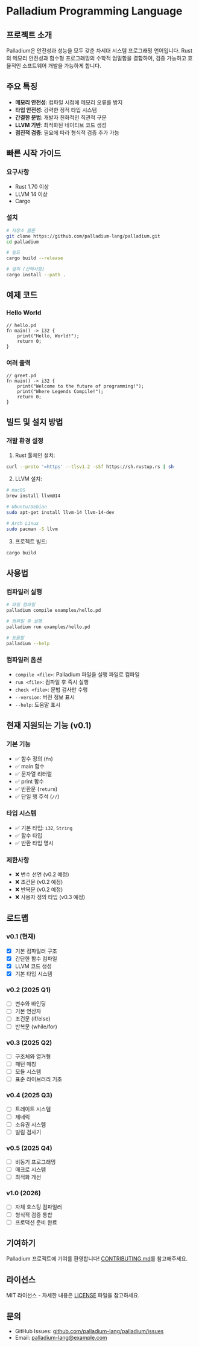 # Palladium Programming Language

## 프로젝트 소개

Palladium은 안전성과 성능을 모두 갖춘 차세대 시스템 프로그래밍 언어입니다. Rust의 메모리 안전성과 함수형 프로그래밍의 수학적 엄밀함을 결합하여, 검증 가능하고 효율적인 소프트웨어 개발을 가능하게 합니다.

## 주요 특징

- **메모리 안전성**: 컴파일 시점에 메모리 오류를 방지
- **타입 안전성**: 강력한 정적 타입 시스템
- **간결한 문법**: 개발자 친화적인 직관적 구문
- **LLVM 기반**: 최적화된 네이티브 코드 생성
- **점진적 검증**: 필요에 따라 형식적 검증 추가 가능

## 빠른 시작 가이드

### 요구사항

- Rust 1.70 이상
- LLVM 14 이상
- Cargo

### 설치

```bash
# 저장소 클론
git clone https://github.com/palladium-lang/palladium.git
cd palladium

# 빌드
cargo build --release

# 설치 (선택사항)
cargo install --path .
```

## 예제 코드

### Hello World

```palladium
// hello.pd
fn main() -> i32 {
    print("Hello, World!");
    return 0;
}
```

### 여러 출력

```palladium
// greet.pd
fn main() -> i32 {
    print("Welcome to the future of programming!");
    print("Where Legends Compile!");
    return 0;
}
```

## 빌드 및 설치 방법

### 개발 환경 설정

1. Rust 툴체인 설치:
```bash
curl --proto '=https' --tlsv1.2 -sSf https://sh.rustup.rs | sh
```

2. LLVM 설치:
```bash
# macOS
brew install llvm@14

# Ubuntu/Debian
sudo apt-get install llvm-14 llvm-14-dev

# Arch Linux
sudo pacman -S llvm
```

3. 프로젝트 빌드:
```bash
cargo build
```

## 사용법

### 컴파일러 실행

```bash
# 파일 컴파일
palladium compile examples/hello.pd

# 컴파일 후 실행
palladium run examples/hello.pd

# 도움말
palladium --help
```

### 컴파일러 옵션

- `compile <file>`: Palladium 파일을 실행 파일로 컴파일
- `run <file>`: 컴파일 후 즉시 실행
- `check <file>`: 문법 검사만 수행
- `--version`: 버전 정보 표시
- `--help`: 도움말 표시

## 현재 지원되는 기능 (v0.1)

### 기본 기능
- ✅ 함수 정의 (`fn`)
- ✅ main 함수
- ✅ 문자열 리터럴
- ✅ print 함수
- ✅ 반환문 (`return`)
- ✅ 단일 행 주석 (`//`)

### 타입 시스템
- ✅ 기본 타입: `i32`, `String`
- ✅ 함수 타입
- ✅ 반환 타입 명시

### 제한사항
- ❌ 변수 선언 (v0.2 예정)
- ❌ 조건문 (v0.2 예정)
- ❌ 반복문 (v0.2 예정)
- ❌ 사용자 정의 타입 (v0.3 예정)

## 로드맵

### v0.1 (현재)
- [x] 기본 컴파일러 구조
- [x] 간단한 함수 컴파일
- [x] LLVM 코드 생성
- [x] 기본 타입 시스템

### v0.2 (2025 Q1)
- [ ] 변수와 바인딩
- [ ] 기본 연산자
- [ ] 조건문 (if/else)
- [ ] 반복문 (while/for)

### v0.3 (2025 Q2)
- [ ] 구조체와 열거형
- [ ] 패턴 매칭
- [ ] 모듈 시스템
- [ ] 표준 라이브러리 기초

### v0.4 (2025 Q3)
- [ ] 트레이트 시스템
- [ ] 제네릭
- [ ] 소유권 시스템
- [ ] 빌림 검사기

### v0.5 (2025 Q4)
- [ ] 비동기 프로그래밍
- [ ] 매크로 시스템
- [ ] 최적화 개선

### v1.0 (2026)
- [ ] 자체 호스팅 컴파일러
- [ ] 형식적 검증 통합
- [ ] 프로덕션 준비 완료

## 기여하기

Palladium 프로젝트에 기여를 환영합니다! [CONTRIBUTING.md](CONTRIBUTING.md)를 참고해주세요.

## 라이선스

MIT 라이선스 - 자세한 내용은 [LICENSE](LICENSE) 파일을 참고하세요.

## 문의

- GitHub Issues: [github.com/palladium-lang/palladium/issues](https://github.com/palladium-lang/palladium/issues)
- Email: palladium-lang@example.com